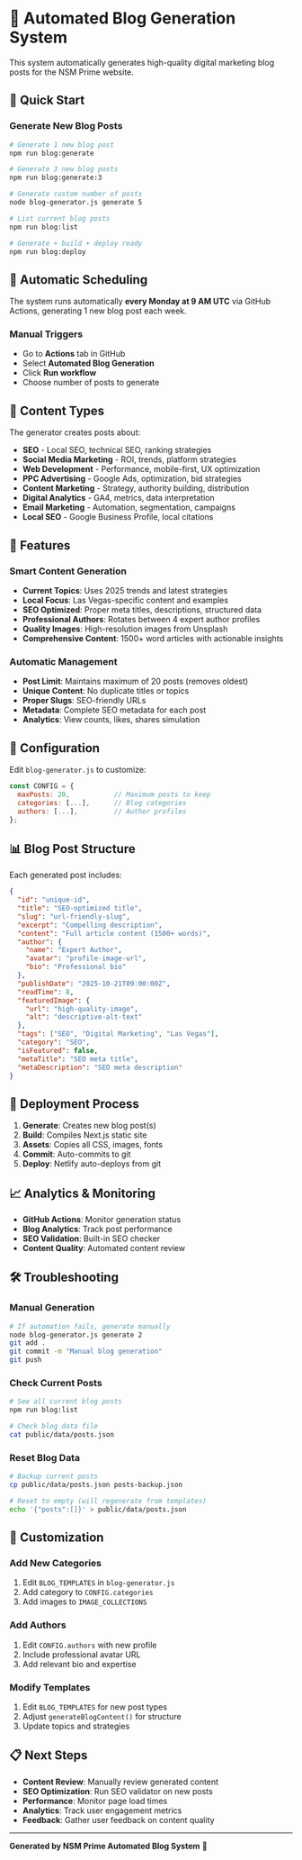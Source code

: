 # 🤖 Automated Blog Generation System

This system automatically generates high-quality digital marketing blog posts for the NSM Prime website.

## 🚀 Quick Start

### Generate New Blog Posts

```bash
# Generate 1 new blog post
npm run blog:generate

# Generate 3 new blog posts
npm run blog:generate:3

# Generate custom number of posts
node blog-generator.js generate 5

# List current blog posts
npm run blog:list

# Generate + build + deploy ready
npm run blog:deploy
```

## 📅 Automatic Scheduling

The system runs automatically **every Monday at 9 AM UTC** via GitHub Actions, generating 1 new blog post each week.

### Manual Triggers
- Go to **Actions** tab in GitHub
- Select **Automated Blog Generation**
- Click **Run workflow**
- Choose number of posts to generate

## 📝 Content Types

The generator creates posts about:

- **SEO** - Local SEO, technical SEO, ranking strategies
- **Social Media Marketing** - ROI, trends, platform strategies  
- **Web Development** - Performance, mobile-first, UX optimization
- **PPC Advertising** - Google Ads, optimization, bid strategies
- **Content Marketing** - Strategy, authority building, distribution
- **Digital Analytics** - GA4, metrics, data interpretation
- **Email Marketing** - Automation, segmentation, campaigns
- **Local SEO** - Google Business Profile, local citations

## 🎯 Features

### Smart Content Generation
- **Current Topics**: Uses 2025 trends and latest strategies
- **Local Focus**: Las Vegas-specific content and examples
- **SEO Optimized**: Proper meta titles, descriptions, structured data
- **Professional Authors**: Rotates between 4 expert author profiles
- **Quality Images**: High-resolution images from Unsplash
- **Comprehensive Content**: 1500+ word articles with actionable insights

### Automatic Management
- **Post Limit**: Maintains maximum of 20 posts (removes oldest)
- **Unique Content**: No duplicate titles or topics
- **Proper Slugs**: SEO-friendly URLs
- **Metadata**: Complete SEO metadata for each post
- **Analytics**: View counts, likes, shares simulation

## 🔧 Configuration

Edit `blog-generator.js` to customize:

```javascript
const CONFIG = {
  maxPosts: 20,           // Maximum posts to keep
  categories: [...],      // Blog categories
  authors: [...],         // Author profiles
};
```

## 📊 Blog Post Structure

Each generated post includes:

```json
{
  "id": "unique-id",
  "title": "SEO-optimized title",
  "slug": "url-friendly-slug",
  "excerpt": "Compelling description",
  "content": "Full article content (1500+ words)",
  "author": {
    "name": "Expert Author",
    "avatar": "profile-image-url",
    "bio": "Professional bio"
  },
  "publishDate": "2025-10-21T09:00:00Z",
  "readTime": 8,
  "featuredImage": {
    "url": "high-quality-image",
    "alt": "descriptive-alt-text"
  },
  "tags": ["SEO", "Digital Marketing", "Las Vegas"],
  "category": "SEO",
  "isFeatured": false,
  "metaTitle": "SEO meta title",
  "metaDescription": "SEO meta description"
}
```

## 🚦 Deployment Process

1. **Generate**: Creates new blog post(s)
2. **Build**: Compiles Next.js static site
3. **Assets**: Copies all CSS, images, fonts
4. **Commit**: Auto-commits to git
5. **Deploy**: Netlify auto-deploys from git

## 📈 Analytics & Monitoring

- **GitHub Actions**: Monitor generation status
- **Blog Analytics**: Track post performance
- **SEO Validation**: Built-in SEO checker
- **Content Quality**: Automated content review

## 🛠️ Troubleshooting

### Manual Generation
```bash
# If automation fails, generate manually
node blog-generator.js generate 2
git add .
git commit -m "Manual blog generation"
git push
```

### Check Current Posts
```bash
# See all current blog posts
npm run blog:list

# Check blog data file
cat public/data/posts.json
```

### Reset Blog Data
```bash
# Backup current posts
cp public/data/posts.json posts-backup.json

# Reset to empty (will regenerate from templates)
echo '{"posts":[]}' > public/data/posts.json
```

## 🎨 Customization

### Add New Categories
1. Edit `BLOG_TEMPLATES` in `blog-generator.js`
2. Add category to `CONFIG.categories`
3. Add images to `IMAGE_COLLECTIONS`

### Add Authors
1. Edit `CONFIG.authors` with new profile
2. Include professional avatar URL
3. Add relevant bio and expertise

### Modify Templates
1. Edit `BLOG_TEMPLATES` for new post types
2. Adjust `generateBlogContent()` for structure
3. Update topics and strategies

## 📋 Next Steps

- **Content Review**: Manually review generated content
- **SEO Optimization**: Run SEO validator on new posts  
- **Performance**: Monitor page load times
- **Analytics**: Track user engagement metrics
- **Feedback**: Gather user feedback on content quality

---

**Generated by NSM Prime Automated Blog System** 🚀